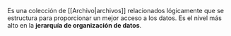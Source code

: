 Es una colección de [[Archivo|archivos]] relacionados lógicamente que se estructura para proporcionar un mejor acceso a los datos. Es el nivel más alto en la **jerarquía de organización de datos**.
